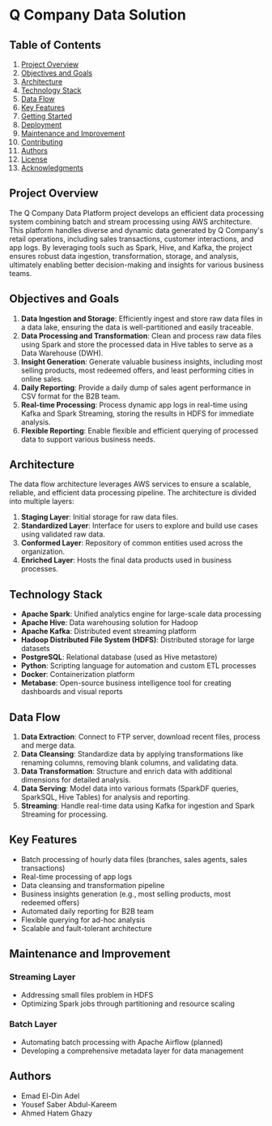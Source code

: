 # Q Company Data Solution

## Table of Contents
1. [Project Overview](#project-overview)
2. [Objectives and Goals](#objectives-and-goals)
3. [Architecture](#architecture)
4. [Technology Stack](#technology-stack)
5. [Data Flow](#data-flow)
6. [Key Features](#key-features)
7. [Getting Started](#getting-started)
8. [Deployment](#deployment)
9. [Maintenance and Improvement](#maintenance-and-improvement)
10. [Contributing](#contributing)
11. [Authors](#authors)
12. [License](#license)
13. [Acknowledgments](#acknowledgments)

## Project Overview

The Q Company Data Platform project develops an efficient data processing system combining batch and stream processing using AWS architecture. This platform handles diverse and dynamic data generated by Q Company's retail operations, including sales transactions, customer interactions, and app logs. By leveraging tools such as Spark, Hive, and Kafka, the project ensures robust data ingestion, transformation, storage, and analysis, ultimately enabling better decision-making and insights for various business teams.

## Objectives and Goals

1. **Data Ingestion and Storage**: Efficiently ingest and store raw data files in a data lake, ensuring the data is well-partitioned and easily traceable.
2. **Data Processing and Transformation**: Clean and process raw data files using Spark and store the processed data in Hive tables to serve as a Data Warehouse (DWH).
3. **Insight Generation**: Generate valuable business insights, including most selling products, most redeemed offers, and least performing cities in online sales.
4. **Daily Reporting**: Provide a daily dump of sales agent performance in CSV format for the B2B team.
5. **Real-time Processing**: Process dynamic app logs in real-time using Kafka and Spark Streaming, storing the results in HDFS for immediate analysis.
6. **Flexible Reporting**: Enable flexible and efficient querying of processed data to support various business needs.

## Architecture

The data flow architecture leverages AWS services to ensure a scalable, reliable, and efficient data processing pipeline. The architecture is divided into multiple layers:

1. **Staging Layer**: Initial storage for raw data files.
2. **Standardized Layer**: Interface for users to explore and build use cases using validated raw data.
3. **Conformed Layer**: Repository of common entities used across the organization.
4. **Enriched Layer**: Hosts the final data products used in business processes.

## Technology Stack

- **Apache Spark**: Unified analytics engine for large-scale data processing
- **Apache Hive**: Data warehousing solution for Hadoop
- **Apache Kafka**: Distributed event streaming platform
- **Hadoop Distributed File System (HDFS)**: Distributed storage for large datasets
- **PostgreSQL**: Relational database (used as Hive metastore)
- **Python**: Scripting language for automation and custom ETL processes
- **Docker**: Containerization platform
- **Metabase**: Open-source business intelligence tool for creating dashboards and visual reports

## Data Flow

1. **Data Extraction**: Connect to FTP server, download recent files, process and merge data.
2. **Data Cleansing**: Standardize data by applying transformations like renaming columns, removing blank columns, and validating data.
3. **Data Transformation**: Structure and enrich data with additional dimensions for detailed analysis.
4. **Data Serving**: Model data into various formats (SparkDF queries, SparkSQL, Hive Tables) for analysis and reporting.
5. **Streaming**: Handle real-time data using Kafka for ingestion and Spark Streaming for processing.

## Key Features

- Batch processing of hourly data files (branches, sales agents, sales transactions)
- Real-time processing of app logs
- Data cleansing and transformation pipeline
- Business insights generation (e.g., most selling products, most redeemed offers)
- Automated daily reporting for B2B team
- Flexible querying for ad-hoc analysis
- Scalable and fault-tolerant architecture


## Maintenance and Improvement

### Streaming Layer
- Addressing small files problem in HDFS
- Optimizing Spark jobs through partitioning and resource scaling

### Batch Layer
- Automating batch processing with Apache Airflow (planned)
- Developing a comprehensive metadata layer for data management


## Authors

- Emad El-Din Adel
- Yousef Saber Abdul-Kareem
- Ahmed Hatem Ghazy

